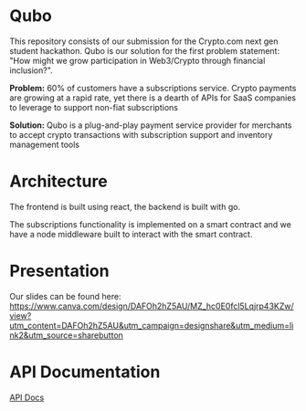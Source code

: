 # Qubo
This repository consists of our submission for the Crypto.com next gen student hackathon. Qubo is our solution for the first problem statement: "How might we grow participation in Web3/Crypto through financial inclusion?".

**Problem:** 60% of customers have a subscriptions service. Crypto payments are growing at a rapid rate, yet there is a dearth of APIs for SaaS companies to leverage to support non-fiat subscriptions

**Solution:** Qubo is a plug-and-play payment service provider for merchants to accept crypto transactions with subscription support and inventory management tools

# Architecture
The frontend is built using react, the backend is built with go. 

The subscriptions functionality is implemented on a smart contract and we have a node middleware built to interact with the smart contract.


# Presentation
Our slides can be found here: https://www.canva.com/design/DAFOh2hZ5AU/MZ_hc0E0fcl5Lqjrp43KZw/view?utm_content=DAFOh2hZ5AU&utm_campaign=designshare&utm_medium=link2&utm_source=sharebutton 

# API Documentation
[API Docs](https://qubo.gitbook.io/qubo/)
